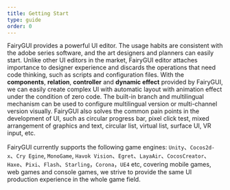 ```yaml
---
title: Getting Start
type: guide
order: 0
---
```


FairyGUI provides a powerful UI editor. The usage habits are consistent with the adobe series software, and the art designers and planners can easily start.
Unlike other UI editors in the market, FairyGUI editor attaches importance to designer experience and discards the operations that need code thinking, such as scripts and configuration files. With the **components**, **relation**, **controller** and **dynamic effect** provided by FairyGUI, we can easily create complex UI with automatic layout with animation effect under the condition of zero code. The built-in branch and multilingual mechanism can be used to configure multilingual version or multi-channel version visually. FairyGUI also solves the common pain points in the development of UI, such as circular progress bar, pixel click test, mixed arrangement of graphics and text, circular list, virtual list, surface UI, VR input, etc.

FairyGUI currently supports the following game engines: `Unity`、`Cocos2d-x`、`Cry Egine`, `MonoGame`, `Havok Vision`、`Egret`、`LayaAir`、`CocosCreator`、`Haxe`、`Pixi`、`Flash`、`Starling`，`Corona`，`UE4` etc, covering mobile games, web games and console games, we strive to provide the same UI production experience in the whole game field.